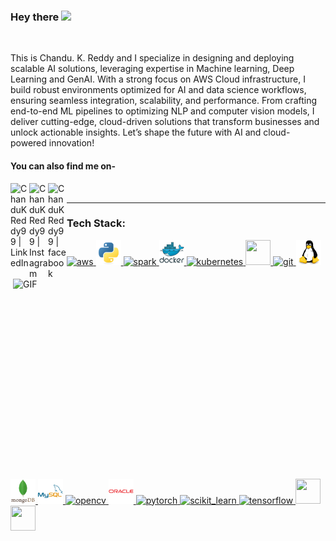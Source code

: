 
### Hey there <img src="https://media.giphy.com/media/hvRJCLFzcasrR4ia7z/giphy.gif" width="25px">

</a>

<br />


This is Chandu. K. Reddy and I specialize in designing and deploying scalable AI solutions, leveraging expertise in Machine learning, Deep Learning and GenAI. With a strong focus on AWS Cloud infrastructure, I build robust environments optimized for AI and data science workflows, ensuring seamless integration, scalability, and performance.
From crafting end-to-end ML pipelines to optimizing NLP and computer vision models, I deliver cutting-edge, cloud-driven solutions that transform businesses and unlock actionable insights. 
Let’s shape the future with AI and cloud-powered innovation!


  #### You can also find me on- 

[<img align="left" alt="ChanduKReddy99  | LinkedIn" width="30px" src="https://img.icons8.com/color/48/000000/linkedin.png" />][linkedin]
[<img align="left" alt="ChanduKReddy99  | Instagram" width="30px" src="https://img.icons8.com/fluent/48/000000/instagram-new.png" />][Instagram]
[<img align="left" alt="ChanduKReddy99  | facebook" width="30px" src="https://img.icons8.com/fluent/48/000000/facebook-new.png" />][facebook]


<br>

<hr>

[linkedin]: https://linkedin.com/in/chandu-k-reddy-b42913163
[Instagram]: https://www.instagram.com/chandu.k.reddy
[facebook]: https://www.facebook.com/chanduk.reddy


<img align="right" alt="GIF" src="https://github.com/abhisheknaiidu/abhisheknaiidu/blob/master/code.gif?raw=true" width="500" height="320" />






  
<h3 align="left"> Tech Stack:</h3>
<p align="left"> <a href="https://aws.amazon.com/" target="_blank"> <img src="https://www.vectorlogo.zone/util/preview.html?image=/logos/amazon_aws/amazon_aws-ar21.svg" alt="aws" width="40" height="40"/> </a> <a href="https://www.python.org" target="_blank"> <img src="https://raw.githubusercontent.com/devicons/devicon/master/icons/python/python-original.svg" alt="python" width="40" height="40"/> </a> <a href="https://spark.apache.org/" target="_blank"> <img src="https://www.vectorlogo.zone/util/preview.html?image=/logos/apache_spark/apache_spark-ar21.svg" alt="spark" width="40" height="40"/> </a> <a href="https://www.docker.com/" target="_blank"> <img src="https://raw.githubusercontent.com/devicons/devicon/master/icons/docker/docker-original-wordmark.svg" alt="docker" width="40" height="40"/> </a> <a href="https://kubernetes.io/" target="_blank"> <img src="https://www.vectorlogo.zone/util/preview.html?image=/logos/kubernetes/kubernetes-ar21.svg" alt="kubernetes" width="40" height="40"/> </a> <a href="https://www.postgresql.org/" target="_blank"> <img src="https://img.shields.io/badge/PostgreSQL-316192?style=for-the-badge&logo=postgresql&logoColor=white" width="40" height="40"/> </a> <a href="https://git-scm.com/" target="_blank"> <img src="https://www.vectorlogo.zone/logos/git-scm/git-scm-icon.svg" alt="git" width="40" height="40"/> </a> <a href="https://www.linux.org/" target="_blank"> <img src="https://raw.githubusercontent.com/devicons/devicon/master/icons/linux/linux-original.svg" alt="linux" width="40" height="40"/> </a> <a href="https://www.mongodb.com/" target="_blank"> <img src="https://raw.githubusercontent.com/devicons/devicon/master/icons/mongodb/mongodb-original-wordmark.svg" alt="mongodb" width="40" height="40"/> </a> <a href="https://www.mysql.com/" target="_blank"> <img src="https://raw.githubusercontent.com/devicons/devicon/master/icons/mysql/mysql-original-wordmark.svg" alt="mysql" width="40" height="40"/> </a> <a href="https://opencv.org/" target="_blank"> <img src="https://www.vectorlogo.zone/logos/opencv/opencv-icon.svg" alt="opencv" width="40" height="40"/> </a> <a href="https://www.oracle.com/" target="_blank"> <img src="https://raw.githubusercontent.com/devicons/devicon/master/icons/oracle/oracle-original.svg" alt="oracle" width="40" height="40"/> </a>  <a href="https://pytorch.org/" target="_blank"> <img src="https://www.vectorlogo.zone/logos/pytorch/pytorch-icon.svg" alt="pytorch" width="40" height="40"/> </a> <a href="https://scikit-learn.org/" target="_blank"> <img src="https://upload.wikimedia.org/wikipedia/commons/0/05/Scikit_learn_logo_small.svg" alt="scikit_learn" width="40" height="40"/> </a> <a href="https://www.tensorflow.org" target="_blank"> <img src="https://www.vectorlogo.zone/logos/tensorflow/tensorflow-icon.svg" alt="tensorflow" width="40" height="40"/> </a> <a href="https://airflow.apache.org/" target="_blank"> <img src="https://camo.githubusercontent.com/4bf47ad6910dd06a81eb62cf33f6c398d8f926dcc656a177bb62584fe8911e89/68747470733a2f2f63646e2e737667706f726e2e636f6d2f6c6f676f732f616972666c6f772e737667" width="40" height="40"/> </a> <a href="https://dvc.org/" target="_blank"> <img src="https://img.shields.io/badge/DVC-945DD6?style=for-the-badge&logo=dataversioncontrol&logoColor=white)" width="40" height="40"/> </a> </p>

   




















